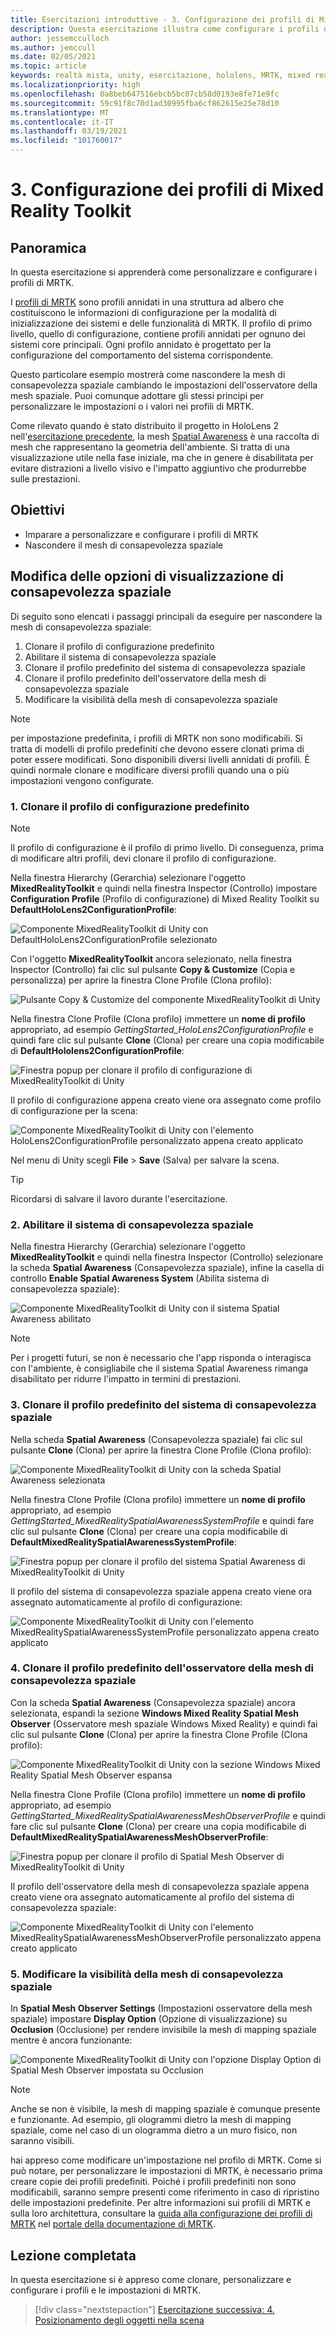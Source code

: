 ```yaml
---
title: Esercitazioni introduttive - 3. Configurazione dei profili di Mixed Reality Toolkit
description: Questa esercitazione illustra come configurare i profili di Mixed Reality Toolkit (MRTK).
author: jessemcculloch
ms.author: jemccull
ms.date: 02/05/2021
ms.topic: article
keywords: realtà mista, unity, esercitazione, hololens, MRTK, mixed reality toolkit, UWP, consapevolezza spaziale
ms.localizationpriority: high
ms.openlocfilehash: 0a8beb647516ebcb5bc07cb58d0193e8fe71e9fc
ms.sourcegitcommit: 59c91f8c70d1ad30995fba6cf862615e25e78d10
ms.translationtype: MT
ms.contentlocale: it-IT
ms.lasthandoff: 03/19/2021
ms.locfileid: "101760017"
---
```

# <a name="3-configuring-the-mrtk-profiles"></a>3. Configurazione dei profili di Mixed Reality Toolkit

## <a name="overview"></a>Panoramica

In questa esercitazione si apprenderà come personalizzare e configurare i profili di MRTK.

I <a href="https://docs.microsoft.com/windows/mixed-reality/mrtk-docs/features/profiles/profiles.md" target="_blank">profili di MRTK</a> sono profili annidati in una struttura ad albero che costituiscono le informazioni di configurazione per la modalità di inizializzazione dei sistemi e delle funzionalità di MRTK. Il profilo di primo livello, quello di configurazione, contiene profili annidati per ognuno dei sistemi core principali. Ogni profilo annidato è progettato per la configurazione del comportamento del sistema corrispondente.

Questo particolare esempio mostrerà come nascondere la mesh di consapevolezza spaziale cambiando le impostazioni dell'osservatore della mesh spaziale. Puoi comunque adottare gli stessi principi per personalizzare le impostazioni o i valori nei profili di MRTK.

Come rilevato quando è stato distribuito il progetto in HoloLens 2 nell'[esercitazione precedente](mr-learning-base-02.md#congratulations), la mesh <a href="https://docs.microsoft.com/windows/mixed-reality/mrtk-docs/features/spatial-awareness/spatial-awareness-getting-started.md" target="_blank">Spatial Awareness</a> è una raccolta di mesh che rappresentano la geometria dell'ambiente. Si tratta di una visualizzazione utile nella fase iniziale, ma che in genere è disabilitata per evitare distrazioni a livello visivo e l'impatto aggiuntivo che produrrebbe sulle prestazioni.

## <a name="objectives"></a>Obiettivi

* Imparare a personalizzare e configurare i profili di MRTK
* Nascondere il mesh di consapevolezza spaziale

## <a name="changing-the-spatial-awareness-display-option"></a>Modifica delle opzioni di visualizzazione di consapevolezza spaziale

Di seguito sono elencati i passaggi principali da eseguire per nascondere la mesh di consapevolezza spaziale:

1. Clonare il profilo di configurazione predefinito
2. Abilitare il sistema di consapevolezza spaziale
3. Clonare il profilo predefinito del sistema di consapevolezza spaziale
4. Clonare il profilo predefinito dell'osservatore della mesh di consapevolezza spaziale
5. Modificare la visibilità della mesh di consapevolezza spaziale

> [!NOTE]
> per impostazione predefinita, i profili di MRTK non sono modificabili. Si tratta di modelli di profilo predefiniti che devono essere clonati prima di poter essere modificati. Sono disponibili diversi livelli annidati di profili. È quindi normale clonare e modificare diversi profili quando una o più impostazioni vengono configurate.

### <a name="1-clone-the-default-configuration-profile"></a>1. Clonare il profilo di configurazione predefinito

> [!NOTE]
> Il profilo di configurazione è il profilo di primo livello. Di conseguenza, prima di modificare altri profili, devi clonare il profilo di configurazione.

Nella finestra Hierarchy (Gerarchia) selezionare l'oggetto **MixedRealityToolkit** e quindi nella finestra Inspector (Controllo) impostare **Configuration Profile** (Profilo di configurazione) di Mixed Reality Toolkit su **DefaultHoloLens2ConfigurationProfile**:

![Componente MixedRealityToolkit di Unity con DefaultHoloLens2ConfigurationProfile selezionato](images/mr-learning-base/base-03-section1-step1-1.png)

Con l'oggetto **MixedRealityToolkit** ancora selezionato, nella finestra Inspector (Controllo) fai clic sul pulsante **Copy & Customize** (Copia e personalizza) per aprire la finestra Clone Profile (Clona profilo):

![Pulsante Copy & Customize del componente MixedRealityToolkit di Unity](images/mr-learning-base/base-03-section1-step1-2.png)

Nella finestra Clone Profile (Clona profilo) immettere un **nome di profilo** appropriato, ad esempio _GettingStarted_HoloLens2ConfigurationProfile_ e quindi fare clic sul pulsante **Clone** (Clona) per creare una copia modificabile di **DefaultHololens2ConfigurationProfile**:

![Finestra popup per clonare il profilo di configurazione di MixedRealityToolkit di Unity](images/mr-learning-base/base-03-section1-step1-3.png)

Il profilo di configurazione appena creato viene ora assegnato come profilo di configurazione per la scena:

![Componente MixedRealityToolkit di Unity con l'elemento HoloLens2ConfigurationProfile personalizzato appena creato applicato](images/mr-learning-base/base-03-section1-step1-4.png)

Nel menu di Unity scegli **File** > **Save** (Salva) per salvare la scena.

> [!TIP]
> Ricordarsi di salvare il lavoro durante l'esercitazione.

### <a name="2-enable-the-spatial-awareness-system"></a>2. Abilitare il sistema di consapevolezza spaziale

Nella finestra Hierarchy (Gerarchia) selezionare l'oggetto **MixedRealityToolkit** e quindi nella finestra Inspector (Controllo) selezionare la scheda **Spatial Awareness** (Consapevolezza spaziale), infine la casella di controllo **Enable Spatial Awareness System** (Abilita sistema di consapevolezza spaziale):

![Componente MixedRealityToolkit di Unity con il sistema Spatial Awareness abilitato](images/mr-learning-base/base-03-section1-step2-1.png)

> [!NOTE]
> Per i progetti futuri, se non è necessario che l'app risponda o interagisca con l'ambiente, è consigliabile che il sistema Spatial Awareness rimanga disabilitato per ridurre l'impatto in termini di prestazioni.

### <a name="3-clone-the-default-spatial-awareness-system-profile"></a>3. Clonare il profilo predefinito del sistema di consapevolezza spaziale

Nella scheda **Spatial Awareness** (Consapevolezza spaziale) fai clic sul pulsante **Clone** (Clona) per aprire la finestra Clone Profile (Clona profilo):

![Componente MixedRealityToolkit di Unity con la scheda Spatial Awareness selezionata](images/mr-learning-base/base-03-section1-step3-1.png)

Nella finestra Clone Profile (Clona profilo) immettere un **nome di profilo** appropriato, ad esempio _GettingStarted_MixedRealitySpatialAwarenessSystemProfile_ e quindi fare clic sul pulsante **Clone** (Clona) per creare una copia modificabile di **DefaultMixedRealitySpatialAwarenessSystemProfile**:

![Finestra popup per clonare il profilo del sistema Spatial Awareness di MixedRealityToolkit di Unity](images/mr-learning-base/base-03-section1-step3-2.png)

Il profilo del sistema di consapevolezza spaziale appena creato viene ora assegnato automaticamente al profilo di configurazione:

![Componente MixedRealityToolkit di Unity con l'elemento MixedRealitySpatialAwarenessSystemProfile personalizzato appena creato applicato](images/mr-learning-base/base-03-section1-step3-3.png)

### <a name="4-clone-the-default-spatial-awareness-mesh-observer-profile"></a>4. Clonare il profilo predefinito dell'osservatore della mesh di consapevolezza spaziale

Con la scheda **Spatial Awareness** (Consapevolezza spaziale) ancora selezionata, espandi la sezione **Windows Mixed Reality Spatial Mesh Observer** (Osservatore mesh spaziale Windows Mixed Reality) e quindi fai clic sul pulsante **Clone** (Clona) per aprire la finestra Clone Profile (Clona profilo):

![Componente MixedRealityToolkit di Unity con la sezione Windows Mixed Reality Spatial Mesh Observer espansa](images/mr-learning-base/base-03-section1-step4-1.png)

Nella finestra Clone Profile (Clona profilo) immettere un **nome di profilo** appropriato, ad esempio _GettingStarted_MixedRealitySpatialAwarenessMeshObserverProfile_ e quindi fare clic sul pulsante **Clone** (Clona) per creare una copia modificabile di **DefaultMixedRealitySpatialAwarenessMeshObserverProfile**:

![Finestra popup per clonare il profilo di Spatial Mesh Observer di MixedRealityToolkit di Unity](images/mr-learning-base/base-03-section1-step4-2.png)

Il profilo dell'osservatore della mesh di consapevolezza spaziale appena creato viene ora assegnato automaticamente al profilo del sistema di consapevolezza spaziale:

![Componente MixedRealityToolkit di Unity con l'elemento MixedRealitySpatialAwarenessMeshObserverProfile personalizzato appena creato applicato](images/mr-learning-base/base-03-section1-step4-3.png)

### <a name="5-change-the-visibility-of-the-spatial-awareness-mesh"></a>5. Modificare la visibilità della mesh di consapevolezza spaziale

In **Spatial Mesh Observer Settings** (Impostazioni osservatore della mesh spaziale) impostare **Display Option** (Opzione di visualizzazione) su **Occlusion** (Occlusione) per rendere invisibile la mesh di mapping spaziale mentre è ancora funzionante:

![Componente MixedRealityToolkit di Unity con l'opzione Display Option di Spatial Mesh Observer impostata su Occlusion](images/mr-learning-base/base-03-section1-step5-1.png)

> [!NOTE]
> Anche se non è visibile, la mesh di mapping spaziale è comunque presente e funzionante. Ad esempio, gli ologrammi dietro la mesh di mapping spaziale, come nel caso di un ologramma dietro a un muro fisico, non saranno visibili.

hai appreso come modificare un'impostazione nel profilo di MRTK. Come si può notare, per personalizzare le impostazioni di MRTK, è necessario prima creare copie dei profili predefiniti. Poiché i profili predefiniti non sono modificabili, saranno sempre presenti come riferimento in caso di ripristino delle impostazioni predefinite. Per altre informazioni sui profili di MRTK e sulla loro architettura, consultare la [guida alla configurazione dei profili di MRTK](https://docs.microsoft.com/windows/mixed-reality/mrtk-docs/configuration/mixed-reality-configuration-guide.md) nel [portale della documentazione di MRTK](https://docs.microsoft.com/windows/mixed-reality/mrtk-docs).

## <a name="congratulations"></a>Lezione completata

In questa esercitazione si è appreso come clonare, personalizzare e configurare i profili e le impostazioni di MRTK.

> [!div class="nextstepaction"]
> [Esercitazione successiva: 4. Posizionamento degli oggetti nella scena](mr-learning-base-04.md)
